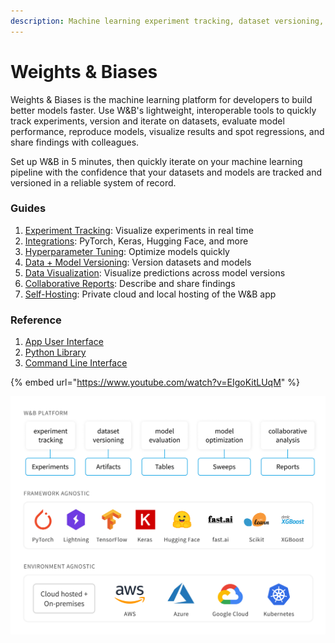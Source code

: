 ```yaml
---
description: Machine learning experiment tracking, dataset versioning, and model evaluation
---
```


# Weights & Biases

Weights & Biases is the machine learning platform for developers to build better models faster. Use W\&B's lightweight, interoperable tools to quickly track experiments, version and iterate on datasets, evaluate model performance, reproduce models, visualize results and spot regressions, and share findings with colleagues.

Set up W\&B in 5 minutes, then quickly iterate on your machine learning pipeline with the confidence that your datasets and models are tracked and versioned in a reliable system of record.

### Guides

1. [Experiment Tracking](guides/track/): Visualize experiments in real time
2. [Integrations](guides/integrations/): PyTorch, Keras, Hugging Face, and more
3. [Hyperparameter Tuning](guides/sweeps/): Optimize models quickly
4. [Data + Model Versioning](guides/artifacts/): Version datasets and models
5. [Data Visualization](guides/data-vis/): Visualize predictions across model versions
6. [Collaborative Reports](guides/reports.md): Describe and share findings
7. [Self-Hosting](guides/self-hosted/): Private cloud and local hosting of the W\&B app

### Reference

1. [App User Interface](ref/app/)
2. [Python Library](ref/python/)
3. [Command Line Interface](ref/cli/)

{% embed url="https://www.youtube.com/watch?v=EIgoKitLUqM" %}

![](.gitbook/assets/w-and-b-diagram-20210913.png)
